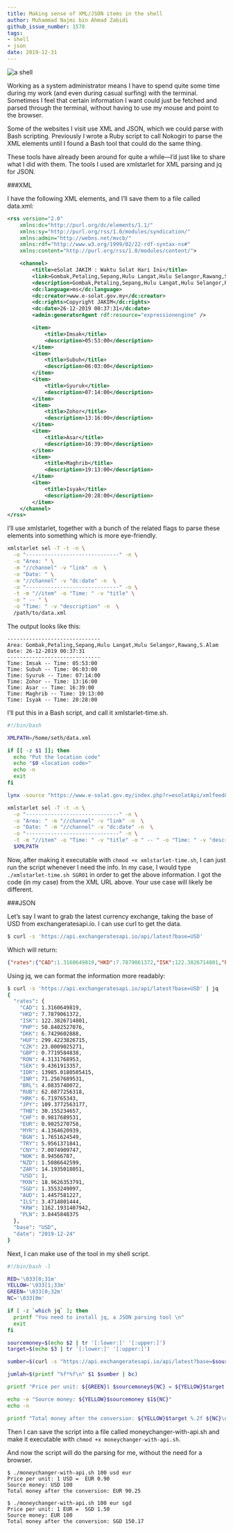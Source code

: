 ```yaml
---
title: Making sense of XML/JSON items in the shell
author: Muhammad Najmi bin Ahmad Zabidi
github_issue_number: 1578
tags:
- shell
- json
date: 2019-12-31
---
```


![a shell](/blog/2019/12/making-sense-of-xml-json-in-shell/image-0.jpg)

Working as a system administrator means I have to spend quite some time during my work (and even during casual surfing) with the terminal. Sometimes I feel that certain information I want could just be fetched and parsed through the terminal, without having to use my mouse and point to the browser.

Some of the websites I visit use XML and JSON, which we could parse with Bash scripting. Previously I wrote a Ruby script to call Nokogiri to parse the XML elements until I found a Bash tool that could do the same thing.

These tools have already been around for quite a while—I’d just like to share what I did with them. The tools I used are xmlstarlet for XML parsing and jq for JSON.

###XML

I have the following XML elements, and I’ll save them to a file called data.xml:

```xml
<rss version="2.0"
    xmlns:dc="http://purl.org/dc/elements/1.1/"
    xmlns:sy="http://purl.org/rss/1.0/modules/syndication/"
    xmlns:admin="http://webns.net/mvcb/"
    xmlns:rdf="http://www.w3.org/1999/02/22-rdf-syntax-ns#"
    xmlns:content="http://purl.org/rss/1.0/modules/content/">

    <channel>
        <title>eSolat JAKIM : Waktu Solat Hari Ini</title>
        <link>Gombak,Petaling,Sepang,Hulu Langat,Hulu Selangor,Rawang,S.Alam</link>
        <description>Gombak,Petaling,Sepang,Hulu Langat,Hulu Selangor,Rawang,S.Alam</description>
        <dc:language>ms</dc:language>
        <dc:creator>www.e-solat.gov.my</dc:creator>
        <dc:rights>Copyright JAKIM</dc:rights>
        <dc:date>26-12-2019 00:37:31</dc:date>
        <admin:generatorAgent rdf:resource="expressionengine" />

        <item>
            <title>Imsak</title>
            <description>05:53:00</description>
        </item>
        <item>
            <title>Subuh</title>
            <description>06:03:00</description>
        </item>
        <item>
            <title>Syuruk</title>
            <description>07:14:00</description>
        </item>
        <item>
            <title>Zohor</title>
            <description>13:16:00</description>
        </item>
        <item>
            <title>Asar</title>
            <description>16:39:00</description>
        </item>
        <item>
            <title>Maghrib</title>
            <description>19:13:00</description>
        </item>
        <item>
            <title>Isyak</title>
            <description>20:28:00</description>
        </item>
    </channel>
</rss>
```

I’ll use xmlstarlet, together with a bunch of the related flags to parse these elements into something which is more eye-friendly.

```bash
xmlstarlet sel -T -t -n \
  -o "------------------------------" -n \
  -o "Area: " \
  -m "//channel" -v "link" -n  \
  -o "Date: " \
  -m "//channel" -v "dc:date" -n  \
  -o "------------------------------" -n \
  -t -m "//item" -o "Time: " -v "title" \
  -o " -- " \
  -o "Time: " -v "description" -n  \
  /path/to/data.xml
```

The output looks like this:

```nohighlight
------------------------------
Area: Gombak,Petaling,Sepang,Hulu Langat,Hulu Selangor,Rawang,S.Alam
Date: 26-12-2019 00:37:31
------------------------------
Time: Imsak -- Time: 05:53:00
Time: Subuh -- Time: 06:03:00
Time: Syuruk -- Time: 07:14:00
Time: Zohor -- Time: 13:16:00
Time: Asar -- Time: 16:39:00
Time: Maghrib -- Time: 19:13:00
Time: Isyak -- Time: 20:28:00
```

I’ll put this in a Bash script, and call it xmlstarlet-time.sh.

```bash
#!/bin/bash

XMLPATH=/home/seth/data.xml

if [[ -z $1 ]]; then
  echo "Put the location code"
  echo "$0 <location code>"
  echo -n
  exit
fi

lynx -source "https://www.e-solat.gov.my/index.php?r=esolatApi/xmlfeed&zon=$1" > $XMLPATH

xmlstarlet sel -T -t -n \
  -o "------------------------------" -n \
  -o "Area: " -m "//channel" -v "link" -n  \
  -o "Date: " -m "//channel" -v "dc:date" -n  \
  -o "------------------------------" -n \
  -t -m "//item" -o "Time: " -v "title" -o " -- " -o "Time: " -v "description" -n  \
  $XMLPATH
```

Now, after making it executable with `chmod +x xmlstarlet-time.sh`, I can just run the script whenever I need the info. In my case, I would type `./xmlstarlet-time.sh SGR01` in order to get the above information. I got the code (in my case) from the XML URL above. Your use case will likely be different.

###JSON

Let’s say I want to grab the latest currency exchange, taking the base of USD from exchangeratesapi.io. I can use curl to get the data.

```bash
$ curl -s 'https://api.exchangeratesapi.io/api/latest?base=USD'
```

Which will return:

```json
{"rates":{"CAD":1.3160649819,"HKD":7.7879061372,"ISK":122.3826714801,"PHP":50.8402527076,"DKK":6.7429602888,"HUF":299.4223826715,"CZK":23.0009025271,"GBP":0.7719584838,"RON":4.3131768953,"SEK":9.4361913357,"IDR":13985.0180505415,"INR":71.2567689531,"BRL":4.0835740072,"RUB":62.0877256318,"HRK":6.719765343,"JPY":109.3772563177,"THB":30.155234657,"CHF":0.9817689531,"EUR":0.9025270758,"MYR":4.1364620939,"BGN":1.7651624549,"TRY":5.9561371841,"CNY":7.0074909747,"NOK":8.94566787,"NZD":1.5086642599,"ZAR":14.1935018051,"USD":1.0,"MXN":18.9626353791,"SGD":1.3553249097,"AUD":1.4457581227,"ILS":3.4714801444,"KRW":1162.1931407942,"PLN":3.8445848375},"base":"USD","date":"2019-12-24"}
```

Using jq, we can format the information more readably:

```bash
$ curl -s 'https://api.exchangeratesapi.io/api/latest?base=USD' | jq
{
  "rates": {
    "CAD": 1.3160649819,
    "HKD": 7.7879061372,
    "ISK": 122.3826714801,
    "PHP": 50.8402527076,
    "DKK": 6.7429602888,
    "HUF": 299.4223826715,
    "CZK": 23.0009025271,
    "GBP": 0.7719584838,
    "RON": 4.3131768953,
    "SEK": 9.4361913357,
    "IDR": 13985.0180505415,
    "INR": 71.2567689531,
    "BRL": 4.0835740072,
    "RUB": 62.0877256318,
    "HRK": 6.719765343,
    "JPY": 109.3772563177,
    "THB": 30.155234657,
    "CHF": 0.9817689531,
    "EUR": 0.9025270758,
    "MYR": 4.1364620939,
    "BGN": 1.7651624549,
    "TRY": 5.9561371841,
    "CNY": 7.0074909747,
    "NOK": 8.94566787,
    "NZD": 1.5086642599,
    "ZAR": 14.1935018051,
    "USD": 1,
    "MXN": 18.9626353791,
    "SGD": 1.3553249097,
    "AUD": 1.4457581227,
    "ILS": 3.4714801444,
    "KRW": 1162.1931407942,
    "PLN": 3.8445848375
  },
  "base": "USD",
  "date": "2019-12-24"
}
```

Next, I can make use of the tool in my shell script.

```bash
#!/bin/bash -l

RED='\033[0;31m'
YELLOW='\033[1;33m'
GREEN='\033[0;32m'
NC='\033[0m'

if [ -z `which jq` ]; then
  printf "You need to install jq, a JSON parsing tool \n"
  exit
fi

sourcemoney=$(echo $2 | tr '[:lower:]' '[:upper:]')
target=$(echo $3 | tr '[:lower:]' '[:upper:]')

sumber=$(curl -s "https://api.exchangeratesapi.io/api/latest?base=$sourcemoney" | jq . | grep -i $target | awk -F ':|,' '{ print $2 }')

jumlah=$(printf "%f*%f\n" $1 $sumber | bc)

printf "Price per unit: ${GREEN}1 $sourcemoney${NC} = ${YELLOW}$target %.2f${NC}\n" $sumber

echo -e "Source money: ${YELLOW}$sourcemoney $1${NC}"
echo -n

printf "Total money after the conversion: ${YELLOW}$target %.2f ${NC}\n" $jumlah
```

Then I can save the script into a file called moneychanger-with-api.sh and make it executable with `chmod +x moneychanger-with-api.sh`.

And now the script will do the parsing for me, without the need for a browser.

```
$ ./moneychanger-with-api.sh 100 usd eur
Price per unit: 1 USD =  EUR 0.90
Source money: USD 100
Total money after the conversion: EUR 90.25

$ ./moneychanger-with-api.sh 100 eur sgd
Price per unit: 1 EUR =  SGD 1.50
Source money: EUR 100
Total money after the conversion: SGD 150.17
```
